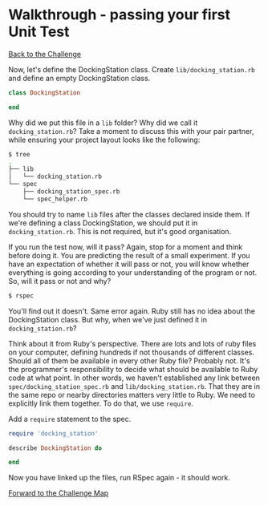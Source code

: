 # Walkthrough - passing your first Unit Test

[Back to the Challenge](../6_passing_your_first_unit_test.md)

Now, let's define the DockingStation class. Create `lib/docking_station.rb` and define an empty DockingStation class.

```ruby
class DockingStation

end
```

Why did we put this file in a `lib` folder?  Why did we call it `docking_station.rb`?  Take a moment to discuss this with your pair partner, while ensuring your project layout looks like the following:

```sh
$ tree
.
├── lib
│   └── docking_station.rb
└── spec
    ├── docking_station_spec.rb
    └── spec_helper.rb
```

You should try to name `lib` files after the classes declared inside them. If we're defining a class DockingStation, we should put it in `docking_station.rb`. This is not required, but it's good organisation.

If you run the test now, will it pass? Again, stop for a moment and think before doing it.  You are predicting the result of a small experiment. If you have an expectation of whether it will pass or not, you will know whether everything is going according to your understanding of the program or not. So, will it pass or not and why?

```sh
$ rspec
```

You'll find out it doesn't. Same error again. Ruby still has no idea about the DockingStation class. But why, when we've just defined it in `docking_station.rb`?

Think about it from Ruby's perspective. There are lots and lots of ruby files on your computer, defining hundreds if not thousands of different classes. Should all of them be available in every other Ruby file? Probably not. It's the programmer's responsibility to decide what should be available to Ruby code at what point. In other words, we haven't established any link between `spec/docking_station_spec.rb` and `lib/docking_station.rb`. That they are in the same repo or nearby directories matters very little to Ruby. We need to explicitly link them together. To do that, we use `require`.

Add a `require` statement to the spec.

```ruby
require 'docking_station'

describe DockingStation do

end
```

Now you have linked up the files, run RSpec again - it should work.

[Forward to the Challenge Map](../0_challenge_map.md)